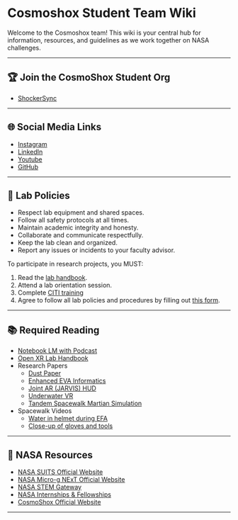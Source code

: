 # Cosmoshox Student Team Wiki

Welcome to the Cosmoshox team! This wiki is your central hub for information, resources, and guidelines as we work together on NASA challenges.

---

## 🏆 Join the CosmoShox Student Org

- [ShockerSync](https://wichita.campuslabs.com/engage/organization/COSMOSHOX)

---

## 🌐 Social Media Links

- [Instagram](https://www.instagram.com/cosmoshox)
- [LinkedIn](https://www.linkedin.com/company/openxrlab/)
- [Youtube](https://www.youtube.com/@WSU_InnovationDesign/)
- [GitHub](https://github.com/Open-XR-Lab)

---

## 📜 Lab Policies

- Respect lab equipment and shared spaces.
- Follow all safety protocols at all times.
- Maintain academic integrity and honesty.
- Collaborate and communicate respectfully.
- Keep the lab clean and organized.
- Report any issues or incidents to your faculty advisor.

To participate in research projects, you MUST: 
1. Read the [lab handbook](/assets/Open%20XR%20Lab%20Handbook-2025-2026.pdf).
2. Attend a lab orientation session.
3. Complete [CITI training](https://about.citiprogram.org/)
4. Agree to follow all lab policies and procedures by filling out [this form](https://wichitastate.co1.qualtrics.com/jfe/form/SV_6L2743NcVxf3b5s).

---

## 📚 Required Reading

- [Notebook LM with Podcast](https://notebooklm.google.com/notebook/f692f54f-e6af-4591-a233-ad9151bf7be2)
- [Open XR Lab Handbook](/assets/Open%20XR%20Lab%20Handbook-2025-2026.pdf)
- Research Papers
    - [Dust Paper](/assets/DUST_IEEE2023Paper.pdf)
    - [Enhanced EVA Informatics](/assets/2003-01-2413_Requirements_and_Potential_for_Enhanc.pdf)
    - [Joint AR (JARVIS) HUD](/assets/ICES-2023-298-V2.pdf)
    - [Underwater VR](/assets/UnderwaterVRSystem-Neutral-Buoyancy-Training-ACM2019.pdf)
    - [Tandem Spacewalk Martian Simulation](/assets/Tandem-walk-in-simulated-martian-env.pdf)
- Spacewalk Videos
    - [Water in helmet during EFA](https://www.youtube.com/watch?v=bxFdfk35_K0)
    - [Close-up of gloves and tools](https://www.youtube.com/watch?v=VEi0nT1nmFg)
---

## 🚀 NASA Resources

- [NASA SUITS Official Website](https://www.nasa.gov/learning-resources/spacesuit-user-interface-technologies-for-students/)
- [NASA Micro-g NExT Official Website](https://www.nasa.gov/learning-resources/micro-g-neutral-buoyancy-experiment-designteams/)
- [NASA STEM Gateway](https://www.stemgateway.nasa.gov/s/)
- [NASA Internships & Fellowships](https://intern.nasa.gov/)
- [CosmoShox Official Website](https://www.wichita.edu/academics/college-of-innovation-and-design/cosmoshox.php)

---


